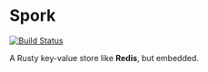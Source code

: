 # Spork

[![Build Status](https://travis-ci.org/Jarusk/Spork.svg?branch=master)](https://travis-ci.org/Jarusk/Spork)


A Rusty key-value store like **Redis**, but embedded.
